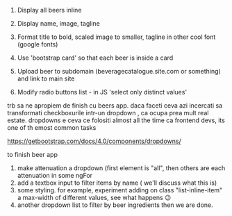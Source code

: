 1. Display all beers inline
2. Display name, image, tagline
3. Format title to bold, scaled image to smaller, tagline in other cool font (google fonts)
4. Use 'bootstrap card' so that each beer is inside a card
5. Upload beer to subdomain (beveragecatalogue.site.com or something) and link to main site

6. Modify radio buttons list - in JS 'select only distinct values'

trb sa ne apropiem de finish cu beers app. daca faceti ceva azi incercati sa transformati checkboxurile intr-un dropdown , ca ocupa prea mult real estate. dropdowns e ceva ce folositi almost all the time ca frontend devs, its one of th emost common tasks 

https://getbootstrap.com/docs/4.0/components/dropdowns/

to finish beer app
1) make attenuation a dropdown (first element is "all", then others are each attenuation in some ngFor
2) add a textbox input to filter items by name ( we'll discuss what this is)
3) some styling. for example, experiment adding on class "list-inline-item" a max-width of different values, see what happens 😉
4) another dropdown list to filter by beer ingredients then we are done.
